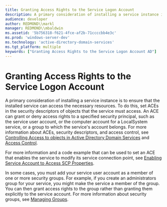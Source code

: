 ```yaml
---
title: Granting Access Rights to the Service Logon Account
description: A primary consideration of installing a service instance is to ensure that the installed service can access the necessary resources.
audience: developer
author: REDMOND\\markl
manager: REDMOND\\mbaldwin
ms.assetid: '5b756318-f621-4fce-af2b-71ccccbb4e3c'
ms.prod: 'windows-server-dev'
ms.technology: 'active-directory-domain-services'
ms.tgt_platform: multiple
keywords: ["Granting Access Rights to the Service Logon Account AD"]
---
```


# Granting Access Rights to the Service Logon Account

A primary consideration of installing a service instance is to ensure that the installed service can access the necessary resources. To do this, set ACEs in the security descriptors of objects that the service must access. An ACE can grant or deny access rights to a specified security principal, such as the service user account, or the computer account for a LocalSystem service, or a group to which the service's account belongs. For more information about ACEs, security descriptors, and access control, see [Controlling Access to objects in Active Directory Domain Services](controlling-access-to-objects-in-active-directory-domain-services.md) and [Access Control](https://msdn.microsoft.com/library/windows/desktop/aa374860).

For more information and a code example that can be used to set an ACE that enables the service to modify its service connection point, see [Enabling Service Account to Access SCP Properties](enabling-service-account-to-access-scp-properties.md).

In some cases, you must add your service user account as a member of one or more security groups. For example, if you create an administrators group for your service, you might make the service a member of the group. You can then grant access rights to the group rather than granting them explicitly to the service account. For more information about security groups, see [Managing Groups](managing-groups.md).

 

 




